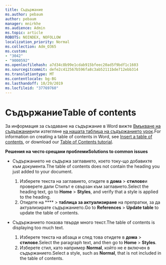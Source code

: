 ```yaml
---
title: Съдържание
ms.author: pebaum
author: pebaum
manager: mnirkhe
ms.audience: Admin
ms.topic: article
ROBOTS: NOINDEX, NOFOLLOW
localization_priority: Normal
ms.collection: Adm_O365
ms.custom:
- "3042"
- "9000592"
ms.openlocfilehash: a7d34c8b99e1cdab915bfeec20ad5f9bdf1c1603
ms.sourcegitcommit: defe2c412567b596fa8c3ab52111bde712ebb314
ms.translationtype: MT
ms.contentlocale: bg-BG
ms.lasthandoff: 10/29/2019
ms.locfileid: "37769760"
---
```

# <a name="table-of-contents"></a><span data-ttu-id="8c5c0-102">Съдържание</span><span class="sxs-lookup"><span data-stu-id="8c5c0-102">Table of contents</span></span>

<span data-ttu-id="8c5c0-103">За информация за създаване на съдържание в Word вижте [Вмъкване на съдържание](https://support.office.com/article/882e8564-0edb-435e-84b5-1d8552ccf0c0)или изтегляне [на нашата таблица на съдържанието урок](https://go.microsoft.com/fwlink/?linkid=2065106).</span><span class="sxs-lookup"><span data-stu-id="8c5c0-103">For information on creating a table of contents in Word, see [Insert a table of contents](https://support.office.com/article/882e8564-0edb-435e-84b5-1d8552ccf0c0), or download our [Table of Contents tutorial](https://go.microsoft.com/fwlink/?linkid=2065106).</span></span>

<span data-ttu-id="8c5c0-104">**Решения на често срещани проблеми**</span><span class="sxs-lookup"><span data-stu-id="8c5c0-104">**Solutions to common issues**</span></span>

- <span data-ttu-id="8c5c0-105">Съдържанието не съдържа заглавието, което току-що добавихте към документа.</span><span class="sxs-lookup"><span data-stu-id="8c5c0-105">The table of contents does not contain the heading you just added to your document.</span></span>
  1. <span data-ttu-id="8c5c0-106">Изберете текста на заглавието, отидете в **дома** > **стилове**и проверете дали Стилът е свързан към заглавието.</span><span class="sxs-lookup"><span data-stu-id="8c5c0-106">Select the heading text, go to **Home** > **Styles**, and verify that a style is applied to the heading.</span></span>
  2. <span data-ttu-id="8c5c0-107">Отидете на \*\*\*\* > **таблица за актуализиране** на препратки, за да актуализирате съдържанието.</span><span class="sxs-lookup"><span data-stu-id="8c5c0-107">Go to **References** > **Update table** to update the table of contents.</span></span>

- <span data-ttu-id="8c5c0-108">Съдържанието показва твърде много текст.</span><span class="sxs-lookup"><span data-stu-id="8c5c0-108">The table of contents is displaying too much text.</span></span> 
  1. <span data-ttu-id="8c5c0-109">Изберете текста на абзаца и след това отидете в **дома** > **стилове**.</span><span class="sxs-lookup"><span data-stu-id="8c5c0-109">Select the paragraph text, and then go to **Home** > **Styles**.</span></span>
  2. <span data-ttu-id="8c5c0-110">Изберете стил, като например **Normal**, който не е включен в съдържанието.</span><span class="sxs-lookup"><span data-stu-id="8c5c0-110">Select a style, such as **Normal**, that is not included in the table of contents.</span></span>